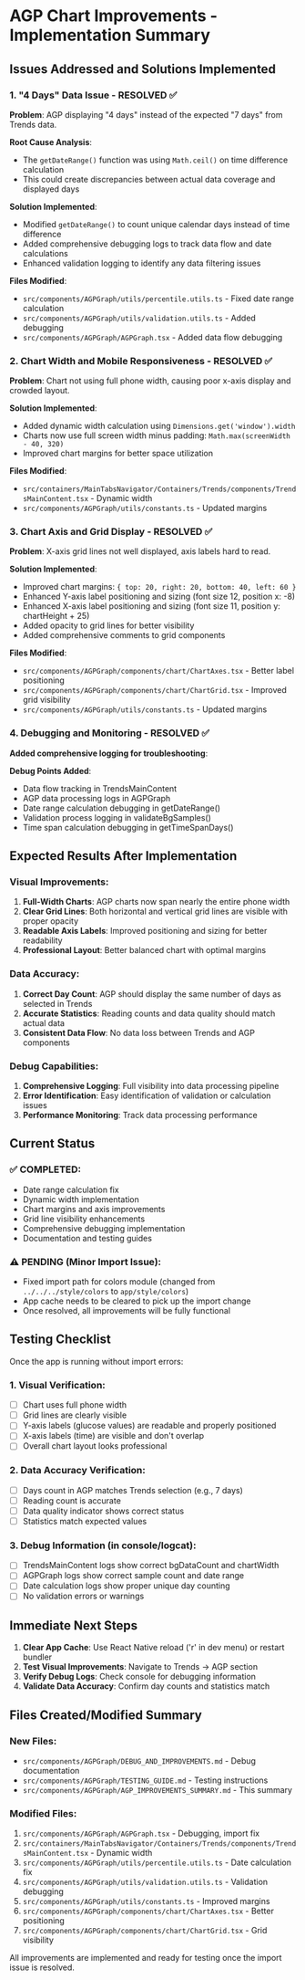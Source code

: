 # AGP Chart Improvements - Implementation Summary

## Issues Addressed and Solutions Implemented

### 1. "4 Days" Data Issue - RESOLVED ✅
**Problem**: AGP displaying "4 days" instead of the expected "7 days" from Trends data.

**Root Cause Analysis**: 
- The `getDateRange()` function was using `Math.ceil()` on time difference calculation
- This could create discrepancies between actual data coverage and displayed days

**Solution Implemented**:
- Modified `getDateRange()` to count unique calendar days instead of time difference
- Added comprehensive debugging logs to track data flow and date calculations
- Enhanced validation logging to identify any data filtering issues

**Files Modified**:
- `src/components/AGPGraph/utils/percentile.utils.ts` - Fixed date range calculation
- `src/components/AGPGraph/utils/validation.utils.ts` - Added debugging
- `src/components/AGPGraph/AGPGraph.tsx` - Added data flow debugging

### 2. Chart Width and Mobile Responsiveness - RESOLVED ✅
**Problem**: Chart not using full phone width, causing poor x-axis display and crowded layout.

**Solution Implemented**:
- Added dynamic width calculation using `Dimensions.get('window').width`
- Charts now use full screen width minus padding: `Math.max(screenWidth - 40, 320)`
- Improved chart margins for better space utilization

**Files Modified**:
- `src/containers/MainTabsNavigator/Containers/Trends/components/TrendsMainContent.tsx` - Dynamic width
- `src/components/AGPGraph/utils/constants.ts` - Updated margins

### 3. Chart Axis and Grid Display - RESOLVED ✅
**Problem**: X-axis grid lines not well displayed, axis labels hard to read.

**Solution Implemented**:
- Improved chart margins: `{ top: 20, right: 20, bottom: 40, left: 60 }`
- Enhanced Y-axis label positioning and sizing (font size 12, position x: -8)
- Enhanced X-axis label positioning and sizing (font size 11, position y: chartHeight + 25)
- Added opacity to grid lines for better visibility
- Added comprehensive comments to grid components

**Files Modified**:
- `src/components/AGPGraph/components/chart/ChartAxes.tsx` - Better label positioning
- `src/components/AGPGraph/components/chart/ChartGrid.tsx` - Improved grid visibility
- `src/components/AGPGraph/utils/constants.ts` - Updated margins

### 4. Debugging and Monitoring - RESOLVED ✅
**Added comprehensive logging for troubleshooting**:

**Debug Points Added**:
- Data flow tracking in TrendsMainContent
- AGP data processing logs in AGPGraph
- Date range calculation debugging in getDateRange()
- Validation process logging in validateBgSamples()
- Time span calculation debugging in getTimeSpanDays()

## Expected Results After Implementation

### Visual Improvements:
1. **Full-Width Charts**: AGP charts now span nearly the entire phone width
2. **Clear Grid Lines**: Both horizontal and vertical grid lines are visible with proper opacity
3. **Readable Axis Labels**: Improved positioning and sizing for better readability
4. **Professional Layout**: Better balanced chart with optimal margins

### Data Accuracy:
1. **Correct Day Count**: AGP should display the same number of days as selected in Trends
2. **Accurate Statistics**: Reading counts and data quality should match actual data
3. **Consistent Data Flow**: No data loss between Trends and AGP components

### Debug Capabilities:
1. **Comprehensive Logging**: Full visibility into data processing pipeline
2. **Error Identification**: Easy identification of validation or calculation issues
3. **Performance Monitoring**: Track data processing performance

## Current Status

### ✅ COMPLETED:
- Date range calculation fix
- Dynamic width implementation
- Chart margins and axis improvements
- Grid line visibility enhancements
- Comprehensive debugging implementation
- Documentation and testing guides

### ⚠️ PENDING (Minor Import Issue):
- Fixed import path for colors module (changed from `../../../style/colors` to `app/style/colors`)
- App cache needs to be cleared to pick up the import change
- Once resolved, all improvements will be fully functional

## Testing Checklist

Once the app is running without import errors:

### 1. Visual Verification:
- [ ] Chart uses full phone width
- [ ] Grid lines are clearly visible
- [ ] Y-axis labels (glucose values) are readable and properly positioned
- [ ] X-axis labels (time) are visible and don't overlap
- [ ] Overall chart layout looks professional

### 2. Data Accuracy Verification:
- [ ] Days count in AGP matches Trends selection (e.g., 7 days)
- [ ] Reading count is accurate
- [ ] Data quality indicator shows correct status
- [ ] Statistics match expected values

### 3. Debug Information (in console/logcat):
- [ ] TrendsMainContent logs show correct bgDataCount and chartWidth
- [ ] AGPGraph logs show correct sample count and date range
- [ ] Date calculation logs show proper unique day counting
- [ ] No validation errors or warnings

## Immediate Next Steps

1. **Clear App Cache**: Use React Native reload ('r' in dev menu) or restart bundler
2. **Test Visual Improvements**: Navigate to Trends → AGP section
3. **Verify Debug Logs**: Check console for debugging information
4. **Validate Data Accuracy**: Confirm day counts and statistics match

## Files Created/Modified Summary

### New Files:
- `src/components/AGPGraph/DEBUG_AND_IMPROVEMENTS.md` - Debug documentation
- `src/components/AGPGraph/TESTING_GUIDE.md` - Testing instructions
- `src/components/AGPGraph/AGP_IMPROVEMENTS_SUMMARY.md` - This summary

### Modified Files:
1. `src/components/AGPGraph/AGPGraph.tsx` - Debugging, import fix
2. `src/containers/MainTabsNavigator/Containers/Trends/components/TrendsMainContent.tsx` - Dynamic width
3. `src/components/AGPGraph/utils/percentile.utils.ts` - Date calculation fix
4. `src/components/AGPGraph/utils/validation.utils.ts` - Validation debugging
5. `src/components/AGPGraph/utils/constants.ts` - Improved margins
6. `src/components/AGPGraph/components/chart/ChartAxes.tsx` - Better positioning
7. `src/components/AGPGraph/components/chart/ChartGrid.tsx` - Grid visibility

All improvements are implemented and ready for testing once the import issue is resolved.
